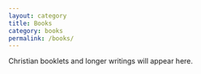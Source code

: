 ```yaml
---
layout: category
title: Books
category: books
permalink: /books/
---
```



Christian booklets and longer writings will appear here.
